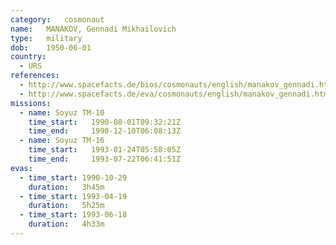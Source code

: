 ```yaml
---
category:	cosmonaut
name:	MANAKOV, Gennadi Mikhailovich 
type:	military
dob:	1950-06-01
country:
  - URS
references:
  - http://www.spacefacts.de/bios/cosmonauts/english/manakov_gennadi.htm
  - http://www.spacefacts.de/eva/cosmonauts/english/manakov_gennadi.htm
missions:
  - name: Soyuz TM-10
    time_start:   1990-08-01T09:32:21Z
    time_end:     1990-12-10T06:08:13Z
  - name: Soyuz TM-16
    time_start:   1993-01-24T05:58:05Z
    time_end:     1993-07-22T06:41:51Z
evas:
  - time_start: 1990-10-29
    duration:   3h45m
  - time_start: 1993-04-19
    duration:   5h25m
  - time_start: 1993-06-18
    duration:   4h33m
---
```

